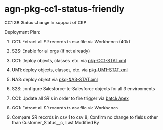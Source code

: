 agn-pkg-cc1-status-friendly
===========================

CC1 SR Status change in support of CEP


Deployment Plan:

1. CC1: Extract all SR records to csv file via Workbench (40k)

2. S2S: Enable for all orgs (if not already)

3. CC1: deploy objects, classes, etc. via [pkg-CC1-STAT.xml](ant-packages/pkg-CC1-STAT.xml)

4. UM1: deploy objects, classes, etc. via [pkg-UM1-STAT.xml](ant-packages/pkg-UM1-STAT.xml)

5. NA3: deploy object via [pkg-NA3-STAT.xml](ant-packages/pkg-NA3-STAT.xml)

6. S2S: configure Salesforce-to-Salesforce objects for all 3 environments

7. CC1: Update all SR's in order to fire trigger via [batch Apex](dev-console/cc1-touchSampleRecords.devconsole)

8. CC1: Extract all SR records to csv file via Workbench

9. Compare SR records in csv 1 to csv 8; Confirm no change to fields other than Customer_Status__c, Last Modified By
